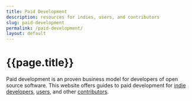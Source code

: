 ```yaml
---
title: Paid Development
description: resources for indies, users, and contributors
slug: paid-development
permalink: /paid-development/
layout: default
---
```


# {{page.title}}

Paid development is an proven business model for developers of open source software.  This website offers guides to paid development for [indie developers](./indies), [users](./users), and other [contributors](./contributors).
